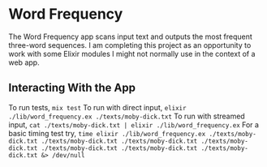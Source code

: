 # Word Frequency

The Word Frequency app scans input text and outputs the most frequent three-word sequences. I am completing this project as an opportunity to work with some Elixir modules I might not normally use in the context of a web app.

## Interacting With the App
To run tests, `mix test`
To run with direct input, `elixir ./lib/word_frequency.ex ./texts/moby-dick.txt`
To run with streamed input, `cat ./texts/moby-dick.txt | elixir ./lib/word_frequency.ex`
For a basic timing test try, `time elixir ./lib/word_frequency.ex ./texts/moby-dick.txt ./texts/moby-dick.txt ./texts/moby-dick.txt ./texts/moby-dick.txt ./texts/moby-dick.txt ./texts/moby-dick.txt ./texts/moby-dick.txt &> /dev/null`
